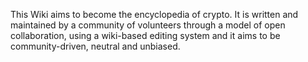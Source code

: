 This Wiki aims to become the encyclopedia of crypto. It is written and maintained by a community of volunteers through a model of open collaboration, using a wiki-based editing system and it aims to be community-driven, neutral and unbiased.